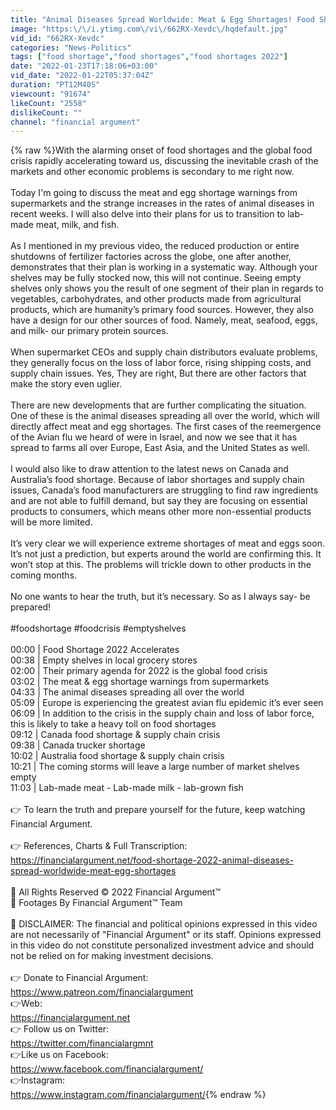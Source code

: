 ```yaml
---
title: "Animal Diseases Spread Worldwide: Meat & Egg Shortages! Food Shortage 2022 Accelerates"
image: "https:\/\/i.ytimg.com\/vi\/662RX-Xevdc\/hqdefault.jpg"
vid_id: "662RX-Xevdc"
categories: "News-Politics"
tags: ["food shortage","food shortages","food shortages 2022"]
date: "2022-01-23T17:18:06+03:00"
vid_date: "2022-01-22T05:37:04Z"
duration: "PT12M40S"
viewcount: "91674"
likeCount: "2558"
dislikeCount: ""
channel: "financial argument"
---
```

{% raw %}With the alarming onset of food shortages and the global food crisis rapidly accelerating toward us, discussing the inevitable crash of the markets and other economic problems is secondary to me right now. <br /><br />Today I'm going to discuss the meat and egg shortage warnings from supermarkets and the strange increases in the rates of animal diseases in recent weeks. I will also delve into their plans for us to transition to lab-made meat, milk, and fish.<br /><br />As I mentioned in my previous video, the reduced production or entire shutdowns of fertilizer factories across the globe, one after another, demonstrates that their plan is working in a systematic way. Although your shelves may be fully stocked now, this will not continue. Seeing empty shelves only shows you the result of one segment of their plan in regards to vegetables, carbohydrates, and other products made from agricultural products, which are humanity’s primary food sources. However, they also have a design for our other sources of food. Namely, meat, seafood, eggs, and milk- our primary protein sources. <br /><br />When supermarket CEOs and supply chain distributors evaluate problems, they generally focus on the loss of labor force, rising shipping costs, and supply chain issues. Yes, They are right, But there are other factors that make the story even uglier.<br /><br />There are new developments that are further complicating the situation. One of these is the animal diseases spreading all over the world, which will directly affect meat and egg shortages. The first cases of the reemergence of the Avian flu we heard of were in Israel, and now we see that it has spread to farms all over Europe, East Asia, and the United States as well.<br /><br />I would also like to draw attention to the latest news on Canada and  Australia’s food shortage. Because of labor shortages and supply chain issues, Canada’s food manufacturers are struggling to find raw ingredients and are not able to fulfill demand, but say they are focusing on essential products to consumers, which means other more non-essential products will be more limited.<br /><br />It’s very clear we will experience extreme shortages of meat and eggs soon. It’s not just a prediction, but experts around the world are confirming this. It won’t stop at this. The problems will trickle down to other products in the coming months.<br /><br />No one wants to hear the truth, but it’s necessary. So as I always say- be prepared!<br /><br />#foodshortage #foodcrisis #emptyshelves<br /><br />00:00 | Food Shortage 2022 Accelerates<br />00:38 | Empty shelves in local grocery stores<br />02:00 | Their primary agenda for 2022 is the global food crisis<br />03:02 | The meat &amp; egg shortage warnings from supermarkets<br />04:33 | The animal diseases spreading all over the world<br />05:09 | Europe is experiencing the greatest avian flu epidemic it’s ever seen<br />06:09 | In addition to the crisis in the supply chain and loss of labor force, this is likely to take a heavy toll on food shortages<br />09:12 | Canada food shortage &amp; supply chain crisis<br />09:38 | Canada trucker shortage<br />10:02 | Australia food shortage &amp; supply chain crisis<br />10:21 | The coming storms will leave a large number of market shelves empty<br />11:03 | Lab-made meat - Lab-made milk - lab-grown fish<br /><br />👉 To learn the truth and prepare yourself for the future, keep watching Financial Argument. <br /><br />👉  References, Charts &amp; Full Transcription: <a rel="nofollow" target="blank" href="https://financialargument.net/food-shortage-2022-animal-diseases-spread-worldwide-meat-egg-shortages">https://financialargument.net/food-shortage-2022-animal-diseases-spread-worldwide-meat-egg-shortages</a><br /><br />🚨 All Rights Reserved © 2022 Financial Argument™ <br />🚨 Footages By Financial Argument™ Team<br /><br />🚨 DISCLAIMER: The financial and political opinions expressed in this video are not necessarily of &quot;Financial Argument&quot; or its staff. Opinions expressed in this video do not constitute personalized investment advice and should not be relied on for making investment decisions.<br /><br />👉 Donate to Financial Argument: <a rel="nofollow" target="blank" href="https://www.patreon.com/financialargument">https://www.patreon.com/financialargument</a><br />👉Web:<br /><a rel="nofollow" target="blank" href="https://financialargument.net">https://financialargument.net</a><br />👉 Follow us on Twitter:<br /><a rel="nofollow" target="blank" href="https://twitter.com/financialargmnt">https://twitter.com/financialargmnt</a><br />👉Like us on Facebook:<br /><a rel="nofollow" target="blank" href="https://www.facebook.com/financialargument/">https://www.facebook.com/financialargument/</a><br />👉Instagram:<br /><a rel="nofollow" target="blank" href="https://www.instagram.com/financialargument/">https://www.instagram.com/financialargument/</a>{% endraw %}
